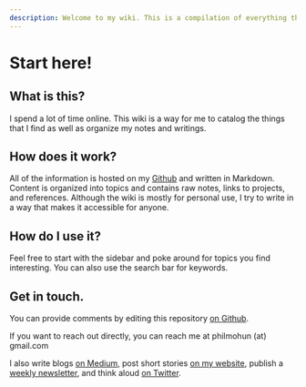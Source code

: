 ```yaml
---
description: Welcome to my wiki. This is a compilation of everything that I know.
---
```


# Start here!

## What is this?

I spend a lot of time online. This wiki is a way for me to catalog the things that I find as well as organize my notes and writings. 

## How does it work?

All of the information is hosted on my [Github](https://github.com/pmohun) and written in Markdown. Content is organized into topics and contains raw notes, links to projects, and references. Although the wiki is mostly for personal use, I try to write in a way that makes it accessible for anyone. 

## How do I use it?

Feel free to start with the sidebar and poke around for topics you find interesting. You can also use the search bar for keywords. 

## Get in touch.

You can provide comments by editing this repository [on Github](https://github.com/pmohun/knowledge/pulls). 

If you want to reach out directly, you can reach me at philmohun \(at\) gmail.com

I also write blogs [on Medium](https://medium.com/@philmohun/latest), post short stories [on my website](https://philmohun.com), publish a [weekly newsletter](https://philmohun.substack.com), and think aloud [on Twitter](https://twitter.com/philmohun).

